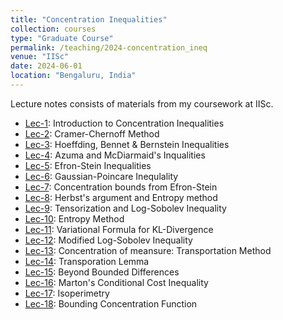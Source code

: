 ```yaml
---
title: "Concentration Inequalities"
collection: courses
type: "Graduate Course"
permalink: /teaching/2024-concentration_ineq
venue: "IISc"
date: 2024-06-01
location: "Bengaluru, India"
---
```


Lecture notes consists of materials from my coursework at IISc.

- [Lec-1](https://drive.google.com/drive/folders/1dk2EHeyXf-F_blUB40El7VME4CTLN8Ye): Introduction to Concentration Inequalities
- [Lec-2](https://drive.google.com/drive/folders/1dk2EHeyXf-F_blUB40El7VME4CTLN8Ye): Cramer-Chernoff Method
- [Lec-3](https://drive.google.com/drive/folders/1dk2EHeyXf-F_blUB40El7VME4CTLN8Ye): Hoeffding, Bennet & Bernstein Inequalities
- [Lec-4](https://drive.google.com/drive/folders/1dk2EHeyXf-F_blUB40El7VME4CTLN8Ye): Azuma and McDiarmaid's Inqualities
- [Lec-5](https://drive.google.com/drive/folders/1dk2EHeyXf-F_blUB40El7VME4CTLN8Ye): Efron-Stein Inequalities
- [Lec-6](https://drive.google.com/drive/folders/1dk2EHeyXf-F_blUB40El7VME4CTLN8Ye): Gaussian-Poincare Inequlality
- [Lec-7](https://drive.google.com/drive/folders/1dk2EHeyXf-F_blUB40El7VME4CTLN8Ye): Concentration bounds from Efron-Stein
- [Lec-8](https://drive.google.com/drive/folders/1dk2EHeyXf-F_blUB40El7VME4CTLN8Ye): Herbst's argument and Entropy method
- [Lec-9](https://drive.google.com/drive/folders/1dk2EHeyXf-F_blUB40El7VME4CTLN8Ye): Tensorization and Log-Sobolev Inequality
- [Lec-10](https://drive.google.com/drive/folders/1dk2EHeyXf-F_blUB40El7VME4CTLN8Ye): Entropy Method
- [Lec-11](https://drive.google.com/drive/folders/1dk2EHeyXf-F_blUB40El7VME4CTLN8Ye): Variational Formula for KL-Divergence
- [Lec-12](https://drive.google.com/drive/folders/1dk2EHeyXf-F_blUB40El7VME4CTLN8Ye): Modified Log-Sobolev Inequality
- [Lec-13](https://drive.google.com/drive/folders/1dk2EHeyXf-F_blUB40El7VME4CTLN8Ye): Concentration of meansure: Transportation Method
- [Lec-14](https://drive.google.com/drive/folders/1dk2EHeyXf-F_blUB40El7VME4CTLN8Ye): Transporation Lemma
- [Lec-15](https://drive.google.com/drive/folders/1dk2EHeyXf-F_blUB40El7VME4CTLN8Ye): Beyond Bounded Differences
- [Lec-16](https://drive.google.com/drive/folders/1dk2EHeyXf-F_blUB40El7VME4CTLN8Ye): Marton's Conditional Cost Inequality
- [Lec-17](https://drive.google.com/drive/folders/1dk2EHeyXf-F_blUB40El7VME4CTLN8Ye): Isoperimetry
- [Lec-18](https://drive.google.com/drive/folders/1dk2EHeyXf-F_blUB40El7VME4CTLN8Ye): Bounding Concentration Function
